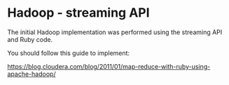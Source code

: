 # Hadoop - streaming API

The initial Hadoop implementation was performed using the streaming API and Ruby code.

You should follow this guide to implement:

https://blog.cloudera.com/blog/2011/01/map-reduce-with-ruby-using-apache-hadoop/
